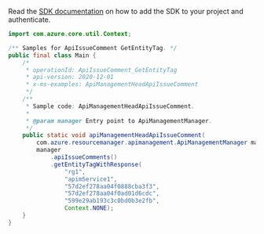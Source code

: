 Read the [SDK documentation](https://github.com/Azure/azure-sdk-for-java/blob/azure-resourcemanager-apimanagement_1.0.0-beta.2/sdk/apimanagement/azure-resourcemanager-apimanagement/README.md) on how to add the SDK to your project and authenticate.

```java
import com.azure.core.util.Context;

/** Samples for ApiIssueComment GetEntityTag. */
public final class Main {
    /*
     * operationId: ApiIssueComment_GetEntityTag
     * api-version: 2020-12-01
     * x-ms-examples: ApiManagementHeadApiIssueComment
     */
    /**
     * Sample code: ApiManagementHeadApiIssueComment.
     *
     * @param manager Entry point to ApiManagementManager.
     */
    public static void apiManagementHeadApiIssueComment(
        com.azure.resourcemanager.apimanagement.ApiManagementManager manager) {
        manager
            .apiIssueComments()
            .getEntityTagWithResponse(
                "rg1",
                "apimService1",
                "57d2ef278aa04f0888cba3f3",
                "57d2ef278aa04f0ad01d6cdc",
                "599e29ab193c3c0bd0b3e2fb",
                Context.NONE);
    }
}
```

